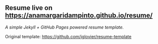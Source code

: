 ## Resume live on https://anamargaridampinto.github.io/resume/

*A simple Jekyll + GitHub Pages powered resume template.*

Original template: https://github.com/jglovier/resume-template
